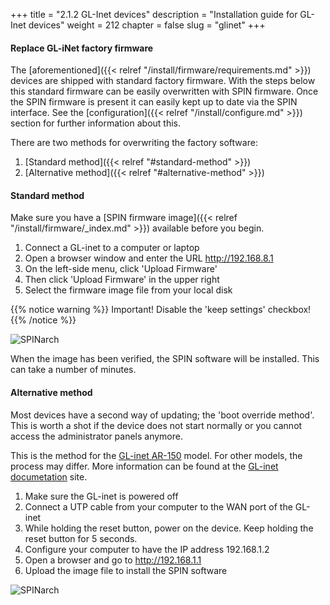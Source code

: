 +++
title = "2.1.2 GL-Inet devices"
description = "Installation guide for GL-Inet devices"
weight = 212
chapter = false
slug = "glinet"
+++

#### Replace GL-iNet factory firmware

The [aforementioned]({{< relref "/install/firmware/requirements.md" >}}) devices are shipped with standard factory firmware. With the steps below this standard firmware can be easily overwritten with SPIN firmware.
Once the SPIN firmware is present it can easily kept up to date via the SPIN interface. See the [configuration]({{< relref "/install/configure.md" >}}) section for further information about this.

There are two methods for overwriting the factory software:

1. [Standard method]({{< relref "#standard-method" >}})
1. [Alternative method]({{< relref "#alternative-method" >}})

#### Standard method

Make sure you have a [SPIN firmware image]({{< relref "/install/firmware/_index.md" >}})  available before you begin.

1. Connect a GL-inet to a computer or laptop
1. Open a browser window and enter the URL http://192.168.8.1
1. On the left-side menu, click 'Upload Firmware'
1. Then click 'Upload Firmware' in the upper right
1. Select the firmware image file from your local disk

{{% notice warning %}}
Important! Disable the 'keep settings' checkbox!
{{% /notice %}}

![SPINarch](/images/screenshot_glinet_upload_firmware.png?width=30pc&classes=shadow "GL-inet upload firmware")

When the image has been verified, the SPIN software will be installed. This can take a number of minutes.

#### Alternative method

Most devices have a second way of updating; the 'boot override method'. This is worth a shot if the device does not start normally or you cannot access the administrator panels anymore.

This is the method for the [GL-inet AR-150](https://www.gl-inet.com/ar150/) model. For other models, the process may differ. More information can be found at the [GL-inet documetation](http://www.gl-inet.com/docs/) site.

1. Make sure the GL-inet is powered off
1. Connect a UTP cable from your computer to the WAN port of the GL-inet
1. While holding the reset button, power on the device. Keep holding the reset button for 5 seconds.
1. Configure your computer to have the IP address 192.168.1.2
1. Open a browser and go to http://192.168.1.1
1. Upload the image file to install the SPIN software

![SPINarch](/images/screenshot_glinet_boot_firmware.png?width=30pc&classes=shadow "GL-inet boot override firmware")




